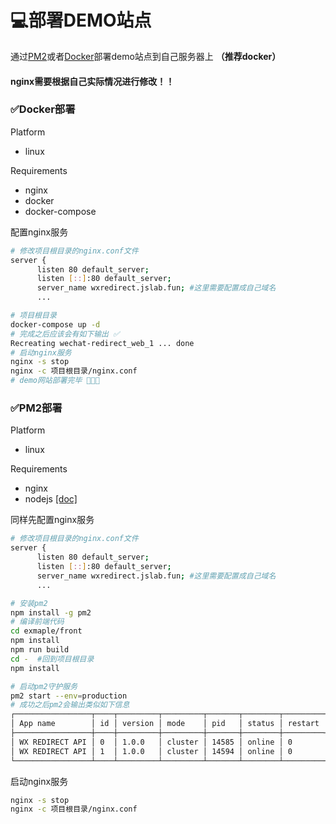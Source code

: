 # 💻部署DEMO站点 
通过[PM2](http://pm2.keymetrics.io/docs/usage/pm2-doc-single-page/)或者[Docker](https://docs.docker.com/get-started/)部署demo站点到自己服务器上 **（推荐docker）**

#### nginx需要根据自己实际情况进行修改！！

### ✅Docker部署

Platform
  - linux

Requirements
  - nginx
  - docker
  - docker-compose

配置nginx服务
```bash
# 修改项目根目录的nginx.conf文件
server {
      listen 80 default_server;
      listen [::]:80 default_server;
      server_name wxredirect.jslab.fun; #这里需要配置成自己域名
      ...
```

```bash
# 项目根目录
docker-compose up -d
# 完成之后应该会有如下输出 ✅
Recreating wechat-redirect_web_1 ... done
# 启动nginx服务
nginx -s stop
nginx -c 项目根目录/nginx.conf
# demo网站部署完毕 👨🏼‍🍳
```

### ✅PM2部署
Platform
  - linux

Requirements
  - nginx
  - nodejs [[doc]](https://nodejs.org)

同样先配置nginx服务
```bash
# 修改项目根目录的nginx.conf文件
server {
      listen 80 default_server;
      listen [::]:80 default_server;
      server_name wxredirect.jslab.fun; #这里需要配置成自己域名
      ...
```

```bash
# 安装pm2
npm install -g pm2
# 编译前端代码
cd exmaple/front
npm install
npm run build
cd -  #回到项目根目录
npm install

# 启动pm2守护服务
pm2 start --env=production
# 成功之后pm2会输出类似如下信息
┌─────────────────┬────┬─────────┬─────────┬───────┬────────┬─────────┬────────┬──────┬───────────┬──────┬──────────┐
│ App name        │ id │ version │ mode    │ pid   │ status │ restart │ uptime │ cpu  │ mem       │ user │ watching │
├─────────────────┼────┼─────────┼─────────┼───────┼────────┼─────────┼────────┼──────┼───────────┼──────┼──────────┤
│ WX REDIRECT API │ 0  │ 1.0.0   │ cluster │ 14585 │ online │ 0       │ 0      │ 0.2% │ 48.6 MB   │ root │ disabled │
│ WX REDIRECT API │ 1  │ 1.0.0   │ cluster │ 14594 │ online │ 0       │ 0      │ 0.2% │ 49.6 MB   │ root │ disabled │
└─────────────────┴────┴─────────┴─────────┴───────┴────────┴─────────┴────────┴──────┴───────────┴──────┴──────────┘
```
启动nginx服务

```bash
nginx -s stop
nginx -c 项目根目录/nginx.conf
```
